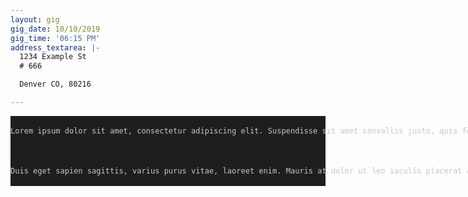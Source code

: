 ```yaml
---
layout: gig
gig_date: 10/10/2019
gig_time: '06:15 PM'
address_textarea: |-
  1234 Example St
  # 666

  Denver CO, 80216

---
```

<div style="color: #c5c8c6; background-color: #1e1e1e; font-family: 'Droid Sans Mono', monospace, monospace, 'Droid Sans Fallback'; font-size: 12px; line-height: 16px; white-space: pre;">
<div>Lorem&nbsp;ipsum&nbsp;dolor&nbsp;sit&nbsp;amet,&nbsp;consectetur&nbsp;adipiscing&nbsp;elit.&nbsp;Suspendisse&nbsp;sit&nbsp;amet&nbsp;convallis&nbsp;justo,&nbsp;quis&nbsp;fermentum&nbsp;risus.&nbsp;Mauris&nbsp;quis&nbsp;consequat&nbsp;eros.&nbsp;Ut&nbsp;nunc&nbsp;orci,&nbsp;consequat&nbsp;ut&nbsp;nulla&nbsp;eu,&nbsp;auctor&nbsp;tristique&nbsp;odio.&nbsp;Interdum&nbsp;et&nbsp;malesuada&nbsp;fames&nbsp;ac&nbsp;ante&nbsp;ipsum&nbsp;primis&nbsp;in&nbsp;faucibus.&nbsp;Vestibulum&nbsp;sit&nbsp;amet&nbsp;erat&nbsp;sit&nbsp;amet&nbsp;lectus&nbsp;sodales&nbsp;sodales&nbsp;id&nbsp;vitae&nbsp;ipsum.&nbsp;Vivamus&nbsp;eget&nbsp;ipsum&nbsp;non&nbsp;quam&nbsp;lobortis&nbsp;finibus&nbsp;eu&nbsp;at&nbsp;tellus.&nbsp;Fusce&nbsp;nec&nbsp;commodo&nbsp;arcu.&nbsp;Duis&nbsp;sed&nbsp;est&nbsp;ut&nbsp;risus&nbsp;sollicitudin&nbsp;commodo&nbsp;ut&nbsp;non&nbsp;metus.&nbsp;Aenean&nbsp;ac&nbsp;ipsum&nbsp;mollis,&nbsp;consectetur&nbsp;felis&nbsp;cursus,&nbsp;vulputate&nbsp;augue.&nbsp;Quisque&nbsp;tincidunt&nbsp;ultrices&nbsp;semper.&nbsp;Nulla&nbsp;porttitor&nbsp;accumsan&nbsp;lobortis.&nbsp;Quisque&nbsp;scelerisque&nbsp;mauris&nbsp;eget&nbsp;vulputate&nbsp;maximus.&nbsp;Ut&nbsp;sed&nbsp;quam&nbsp;nisi.</div>
<br />
<div>Duis eget sapien sagittis, varius purus vitae, laoreet enim. Mauris at dolor ut leo iaculis placerat at ac lectus. Vivamus interdum feugiat rutrum. Proin ornare ac lectus faucibus viverra. Morbi neque nisl, scelerisque eu felis eget, accumsan condimentum ligula. Vestibulum faucibus vestibulum mauris, in placerat magna egestas eu. Curabitur mattis consequat ipsum, sit amet varius libero ultrices suscipit. Pellentesque vitae nulla nec justo scelerisque rhoncus. Donec nibh quam, convallis eget tempus ac, rutrum quis enim. In at libero tincidunt, imperdiet ante non, tristique erat. Sed id ligula imperdiet, suscipit magna ac, vehicula tortor. Sed consectetur sodales arcu, quis accumsan felis. Sed rhoncus sem at purus rhoncus, id rutrum erat finibus. Pellentesque consectetur posuere augue ut condimentum.</div>
</div>
